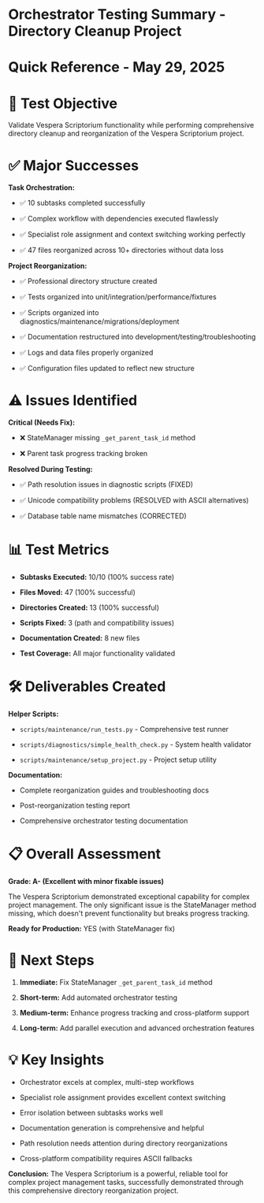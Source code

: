 

# Orchestrator Testing Summary - Directory Cleanup Project

#

# Quick Reference - May 29, 2025

#

#

# 🎯 Test Objective

Validate Vespera Scriptorium functionality while performing comprehensive directory cleanup and reorganization of the Vespera Scriptorium project.

#

#

# ✅ Major Successes

**Task Orchestration:**

- ✅ 10 subtasks completed successfully

- ✅ Complex workflow with dependencies executed flawlessly  

- ✅ Specialist role assignment and context switching working perfectly

- ✅ 47 files reorganized across 10+ directories without data loss

**Project Reorganization:**

- ✅ Professional directory structure created

- ✅ Tests organized into unit/integration/performance/fixtures

- ✅ Scripts organized into diagnostics/maintenance/migrations/deployment

- ✅ Documentation restructured into development/testing/troubleshooting

- ✅ Logs and data files properly organized

- ✅ Configuration files updated to reflect new structure

#

#

# ⚠️ Issues Identified

**Critical (Needs Fix):**

- ❌ StateManager missing `_get_parent_task_id` method

- ❌ Parent task progress tracking broken

**Resolved During Testing:**

- ✅ Path resolution issues in diagnostic scripts (FIXED)

- ✅ Unicode compatibility problems (RESOLVED with ASCII alternatives)

- ✅ Database table name mismatches (CORRECTED)

#

#

# 📊 Test Metrics

- **Subtasks Executed:** 10/10 (100% success rate)

- **Files Moved:** 47 (100% successful)

- **Directories Created:** 13 (100% successful)  

- **Scripts Fixed:** 3 (path and compatibility issues)

- **Documentation Created:** 8 new files

- **Test Coverage:** All major functionality validated

#

#

# 🛠️ Deliverables Created

**Helper Scripts:**

- `scripts/maintenance/run_tests.py` - Comprehensive test runner

- `scripts/diagnostics/simple_health_check.py` - System health validator

- `scripts/maintenance/setup_project.py` - Project setup utility

**Documentation:**

- Complete reorganization guides and troubleshooting docs

- Post-reorganization testing report

- Comprehensive orchestrator testing documentation

#

#

# 📋 Overall Assessment

**Grade: A- (Excellent with minor fixable issues)**

The Vespera Scriptorium demonstrated exceptional capability for complex project management. The only significant issue is the StateManager method missing, which doesn't prevent functionality but breaks progress tracking.

**Ready for Production:** YES (with StateManager fix)

#

#

# 🔄 Next Steps

1. **Immediate:** Fix StateManager `_get_parent_task_id` method

2. **Short-term:** Add automated orchestrator testing

3. **Medium-term:** Enhance progress tracking and cross-platform support

4. **Long-term:** Add parallel execution and advanced orchestration features

#

#

# 💡 Key Insights

- Orchestrator excels at complex, multi-step workflows

- Specialist role assignment provides excellent context switching

- Error isolation between subtasks works well

- Documentation generation is comprehensive and helpful

- Path resolution needs attention during directory reorganizations

- Cross-platform compatibility requires ASCII fallbacks

**Conclusion:** The Vespera Scriptorium is a powerful, reliable tool for complex project management tasks, successfully demonstrated through this comprehensive directory reorganization project.

